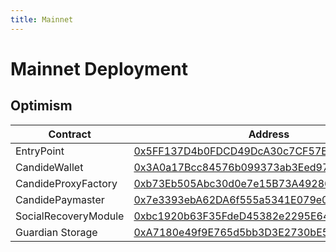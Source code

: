 ```yaml
---
title: Mainnet
---
```


# Mainnet Deployment

## Optimism

| Contract              | Address                                    |
| ----------------------| -------------------------------------------|
| EntryPoint            | [0x5FF137D4b0FDCD49DcA30c7CF57E578a026d2789](https://optimistic.etherscan.io/address/0x5FF137D4b0FDCD49DcA30c7CF57E578a026d2789) |
| CandideWallet         | [0x3A0a17Bcc84576b099373ab3Eed9702b07D30402](https://optimistic.etherscan.io/address/0x3A0a17Bcc84576b099373ab3Eed9702b07D30402) |
| CandideProxyFactory   | [0xb73Eb505Abc30d0e7e15B73A492863235B3F4309](https://optimistic.etherscan.io/address/0xb73Eb505Abc30d0e7e15B73A492863235B3F4309) |
| CandidePaymaster      | [0x7e3393ebA62DA6f555a5341E079e0F6585CE8c56](https://optimistic.etherscan.io/address/0x7e3393ebA62DA6f555a5341E079e0F6585CE8c56) |
| SocialRecoveryModule  | [0xbc1920b63F35FdeD45382e2295E645B5c27fD2DA](https://optimistic.etherscan.io/address/0xbc1920b63F35FdeD45382e2295E645B5c27fD2DA) |
| Guardian Storage      | [0xA7180e49f9E765d5bb3D3E2730bE5f4bbFD55cd4](https://optimistic.etherscan.io/address/0xA7180e49f9E765d5bb3D3E2730bE5f4bbFD55cd4)

